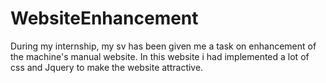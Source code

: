 # WebsiteEnhancement
During my internship,  my sv has been given me a task on enhancement of the machine's manual website. In this website i had implemented a lot of css and Jquery to make the website attractive.
